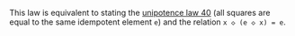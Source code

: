 This law is equivalent to stating the [unipotence law 40](https://teorth.github.io/equational_theories/implications/?40) (all squares are equal to the same idempotent element `e`) and the relation `x ◇ (e ◇ x) = e`.
